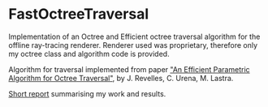 # FastOctreeTraversal
Implementation of an Octree and Efficient octree traversal algorithm for the offline ray-tracing renderer. Renderer used was proprietary, therefore only my octree class and algorithm code is provided. 

Algorithm for traversal implemented from paper ["An Efficient Parametric Algorithm for Octree Traversal"](
https://www.google.com/url?sa=t&rct=j&q=&esrc=s&source=web&cd=&ved=2ahUKEwjUo4vurMn3AhWFyIsKHQ_HCqAQFnoECAsQAQ&url=http%3A%2F%2Fwscg.zcu.cz%2Fwscg2000%2FPapers_2000%2FX31.pdf&usg=AOvVaw3ZqrQOEnCZ7wSbtC_j83Ap), by J. Revelles, C. Urena, M. Lastra.

[Short report](/OctreeTraversalReport.pdf) summarising my work and results.
